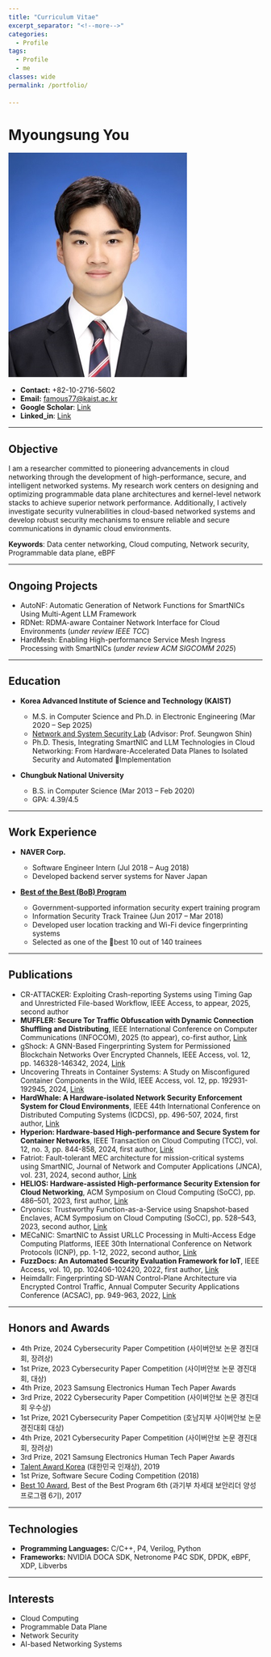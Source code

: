 ```yaml
---
title: "Curriculum Vitae"
excerpt_separator: "<!--more-->"
categories:
  - Profile
tags:
  - Profile
  - me
classes: wide
permalink: /portfolio/

---
```

# Myoungsung You
![나](/img/profile.jpg)

- **Contact:** +82-10-2716-5602
- **Email:** famous77@kaist.ac.kr
- **Google Scholar**: [Link](https://scholar.google.com/citations?hl=ko&user=zfB3C4kAAAAJ)
- **Linked_in**: [Link](https://www.linkedin.com/in/myoungsung-you-706124147/)
  
---

## Objective
I am a researcher committed to pioneering advancements in cloud networking through the development of high-performance, secure, and intelligent networked systems. My research work centers on designing and optimizing programmable data plane architectures and kernel-level network stacks to achieve superior network performance. Additionally, I actively investigate security vulnerabilities in cloud-based networked systems and develop robust security mechanisms to ensure reliable and secure communications in dynamic cloud environments.

**Keywords**: Data center networking, Cloud computing, Network security, Programmable data plane, eBPF

---

## Ongoing Projects
- AutoNF: Automatic Generation of Network Functions for SmartNICs Using Multi-Agent LLM Framework
- RDNet: RDMA-aware Container Network Interface for Cloud Environments (*under review IEEE TCC*)
- HardMesh: Enabling High-performance Service Mesh Ingress Processing with SmartNICs (*under review ACM SIGCOMM 2025*)

---

## Education
- **Korea Advanced Institute of Science and Technology (KAIST)**
  - M.S. in Computer Science and Ph.D. in Electronic Engineering (Mar 2020 – Sep 2025)
  - [Network and System Security Lab](https://nss.kaist.ac.kr) (Advisor: Prof. Seungwon Shin)
  - Ph.D. Thesis, Integrating SmartNIC and LLM Technologies in Cloud Networking: From Hardware-Accelerated Data Planes to Isolated Security and Automated Implementation

- **Chungbuk National University**
  - B.S. in Computer Science (Mar 2013 – Feb 2020)
  - GPA: 4.39/4.5
    
---

## Work Experience
- **NAVER Corp.**
  - Software Engineer Intern (Jul 2018 – Aug 2018)
  - Developed backend server systems for Naver Japan

- **[Best of the Best (BoB) Program](https://www.kitribob.kr/)**
  - Government-supported information security expert training program
  - Information Security Track Trainee (Jun 2017 – Mar 2018)
  - Developed user location tracking and Wi-Fi device fingerprinting systems
  - Selected as one of the best 10 out of 140 trainees

---

## Publications
- CR-ATTACKER: Exploiting Crash-reporting Systems using Timing Gap and Unrestricted File-based Workflow, IEEE Access, to appear, 2025, second author
- **MUFFLER: Secure Tor Traffic Obfuscation with Dynamic Connection Shuffling and Distributing**, IEEE International Conference on Computer Communications (INFOCOM), 2025 (to appear), co-first author, [Link](https://infocom2025.ieee-infocom.org/program/accepted-paper-list-main-conference)
- gShock: A GNN-Based Fingerprinting System for Permissioned Blockchain Networks Over Encrypted Channels, IEEE Access, vol. 12, pp. 146328-146342, 2024, [Link]((https://ieeexplore.ieee.org/abstract/document/10697129))
- Uncovering Threats in Container Systems: A Study on Misconfigured Container Components in the Wild, IEEE Access, vol. 12, pp. 192931-192945, 2024, [Link](https://ieeexplore.ieee.org/abstract/document/10788674)
- **HardWhale: A Hardware-isolated Network Security Enforcement System for Cloud Environments**, IEEE 44th International Conference on Distributed Computing Systems (ICDCS), pp. 496-507, 2024, first author, [Link](https://ieeexplore.ieee.org/abstract/document/10630989)
- **Hyperion: Hardware-based High-performance and Secure System for Container Networks**, IEEE Transaction on Cloud Computing (TCC), vol. 12, no. 3, pp. 844-858, 2024, first author, [Link](https://ieeexplore.ieee.org/abstract/document/10535194)
- Fatriot: Fault-tolerant MEC architecture for mission-critical systems using SmartNIC, Journal of Network and Computer Applications (JNCA), vol. 231, 2024, second author, [Link](https://www.sciencedirect.com/science/article/abs/pii/S1084804524001553)
- **HELIOS: Hardware-assisted High-performance Security Extension for Cloud Networking**, ACM Symposium on Cloud Computing (SoCC), pp. 486–501, 2023, first author, [Link](https://dl.acm.org/doi/abs/10.1145/3620678.3624786)
- Cryonics: Trustworthy Function-as-a-Service using Snapshot-based Enclaves, ACM Symposium on Cloud Computing (SoCC), pp. 528–543, 2023,  second author, [Link](https://dl.acm.org/doi/abs/10.1145/3620678.3624789)
- MECaNIC: SmartNIC to Assist URLLC Processing in Multi-Access Edge Computing Platforms, IEEE 30th International Conference on Network Protocols (ICNP), pp. 1-12, 2022, second author, [Link](https://ieeexplore.ieee.org/abstract/document/9940263)
- **FuzzDocs: An Automated Security Evaluation Framework for IoT**, IEEE Access, vol. 10, pp. 102406-102420, 2022, first author, [Link](https://ieeexplore.ieee.org/abstract/document/9895405)
- Heimdallr: Fingerprinting SD-WAN Control-Plane Architecture via Encrypted Control Traffic, Annual Computer Security Applications Conference (ACSAC), pp. 949-963, 2022, [Link](https://dl.acm.org/doi/abs/10.1145/3564625.3564642)

---

## Honors and Awards
- 4th Prize, 2024 Cybersecurity Paper Competition (사이버안보 논문 경진대회, 장려상)
- 1st Prize, 2023 Cybersecurity Paper Competition (사이버안보 논문 경진대회, 대상)
- 4th Prize, 2023 Samsung Electronics Human Tech Paper Awards 
- 3rd Prize, 2022 Cybersecurity Paper Competition (사이버안보 논문 경진대회 우수상)
- 1st Prize, 2021 Cybersecurity Paper Competition (호남지부 사이버안보 논문 경진대회 대상)
- 4th Prize, 2021 Cybersecurity Paper Competition (사이버안보 논문 경진대회, 장려상)
- 3rd Prize, 2021 Samsung Electronics Human Tech Paper Awards
- [Talent Award Korea](https://www.moe.go.kr/boardCnts/viewRenew.do?boardID=333&boardSeq=100411&lev=0&searchType=null&statusYN=W&page=1&s=moe&m=020501&opType=N) (대한민국 인재상), 2019
- 1st Prize, Software Secure Coding Competition (2018)
- [Best 10 Award](https://www.kitribob.kr/trainee_walk/hall), Best of the Best Program 6th (과기부 차세대 보안리더 양성 프로그램 6기), 2017

---

## Technologies
- **Programming Languages:** C/C++, P4, Verilog, Python
- **Frameworks:** NVIDIA DOCA SDK, Netronome P4C SDK, DPDK, eBPF, XDP, Libverbs

---

## Interests
- Cloud Computing
- Programmable Data Plane
- Network Security
- AI-based Networking Systems
